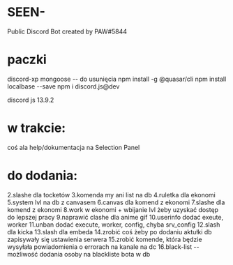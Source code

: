 # SEEN-
 Public Discord Bot created by PAW#5844

# paczki
discord-xp
mongoose -- do usunięcia
npm install -g @quasar/cli
npm install localbase --save
npm i discord.js@dev

discord js 13.9.2
# w trakcie:
coś ala help/dokumentacja na Selection Panel

# do dodania:
2.slashe dla tocketów
3.komenda my ani list na db
4.ruletka dla ekonomi
5.system lvl na db z canvasem
6.canvas dla komend z ekonomi
7.slashe dla komend z ekonomi
8.work w ekonomi + wbijanie lvl żeby uzyskać dostęp do lepszej pracy
9.naprawić clashe dla anime gif
10.userinfo dodać exeute, worker
11.unban dodać execute, worker, config, chyba srv_config
12.slash dla kicka
13.slash dla embeda
14.zrobić coś żeby po dodaniu aktułki db zapisywały się ustawienia serwera
15.zrobić komende, która będzie wysyłała powiadomienia o errorach na kanale na dc
16.black-list -- możliwość dodania osoby na blackliste bota w db